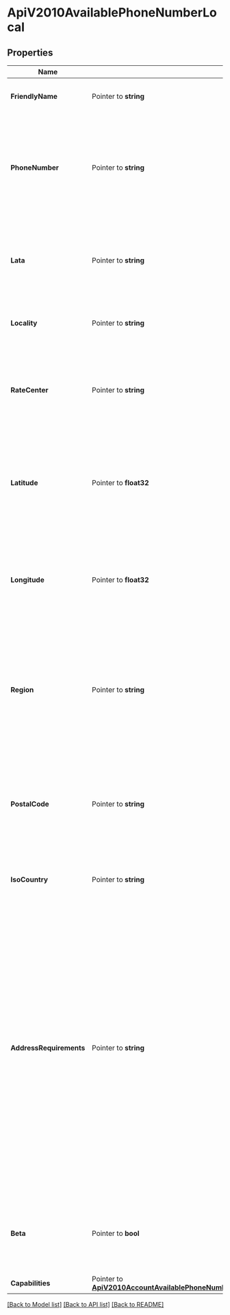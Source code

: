 # ApiV2010AvailablePhoneNumberLocal

## Properties

Name | Type | Description | Notes
------------ | ------------- | ------------- | -------------
**FriendlyName** | Pointer to **string** | A formatted version of the phone number. |
**PhoneNumber** | Pointer to **string** | The phone number in [E.164](https://www.twilio.com/docs/glossary/what-e164) format, which consists of a + followed by the country code and subscriber number. |
**Lata** | Pointer to **string** | The [LATA](https://en.wikipedia.org/wiki/Local_access_and_transport_area) of this phone number. Available for only phone numbers from the US and Canada. |
**Locality** | Pointer to **string** | The locality or city of this phone number's location. |
**RateCenter** | Pointer to **string** | The [rate center](https://en.wikipedia.org/wiki/Telephone_exchange) of this phone number. Available for only phone numbers from the US and Canada. |
**Latitude** | Pointer to **float32** | The latitude of this phone number's location. Available for only phone numbers from the US and Canada. |
**Longitude** | Pointer to **float32** | The longitude of this phone number's location. Available for only phone numbers from the US and Canada. |
**Region** | Pointer to **string** | The two-letter state or province abbreviation of this phone number's location. Available for only phone numbers from the US and Canada. |
**PostalCode** | Pointer to **string** | The postal or ZIP code of this phone number's location. Available for only phone numbers from the US and Canada. |
**IsoCountry** | Pointer to **string** | The [ISO country code](https://en.wikipedia.org/wiki/ISO_3166-1_alpha-2) of this phone number. |
**AddressRequirements** | Pointer to **string** | The type of [Address](https://www.twilio.com/docs/usage/api/address) resource the phone number requires. Can be: `none`, `any`, `local`, or `foreign`. `none` means no address is required. `any` means an address is required, but it can be anywhere in the world. `local` means an address in the phone number's country is required. `foreign` means an address outside of the phone number's country is required. |
**Beta** | Pointer to **bool** | Whether the phone number is new to the Twilio platform. Can be: `true` or `false`. |
**Capabilities** | Pointer to [**ApiV2010AccountAvailablePhoneNumberCountryAvailablePhoneNumberLocalCapabilities**](ApiV2010AccountAvailablePhoneNumberCountryAvailablePhoneNumberLocalCapabilities.md) |  |

[[Back to Model list]](../README.md#documentation-for-models) [[Back to API list]](../README.md#documentation-for-api-endpoints) [[Back to README]](../README.md)


